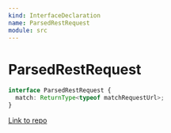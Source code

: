 ```yaml
---
kind: InterfaceDeclaration
name: ParsedRestRequest
module: src
---
```


# ParsedRestRequest

```ts
interface ParsedRestRequest {
  match: ReturnType<typeof matchRequestUrl>;
}
```

[Link to repo](https://github.com/mswjs/msw/blob/master/src/rest.ts#L48-L50)
